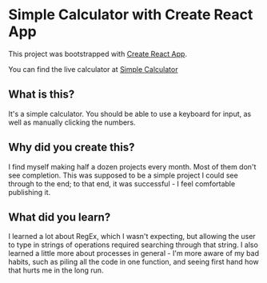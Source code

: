 # Simple Calculator with Create React App
This project was bootstrapped with [Create React App](https://github.com/facebook/create-react-app).

You can find the live calculator at [Simple Calculator](https://simplecalculator.arcanewright.com/)

## What is this?
It's a simple calculator. You should be able to use a keyboard for input, as well as manually clicking the numbers. 

## Why did you create this?
I find myself making half a dozen projects every month. Most of them don't see completion. This was supposed to be a simple project I could see through to the end; to that end, it was successful - I feel comfortable publishing it.

## What did you learn?
I learned a lot about RegEx, which I wasn't expecting, but allowing the user to type in strings of operations required searching through that string. I also learned a little more about processes in general - I'm more aware of my bad habits, such as piling all the code in one function, and seeing first hand how that hurts me in the long run. 

